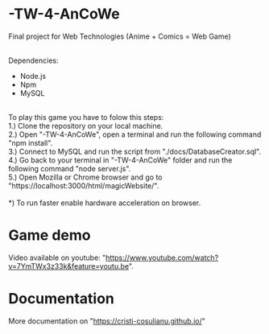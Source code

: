 # -TW-4-AnCoWe
Final project for Web Technologies (Anime + Comics = Web Game)<br /><br />

Dependencies: <br />
- Node.js <br />
- Npm <br />
- MySQL <br /><br />


To play this game you have to folow this steps: <br />
1.) Clone the repository on your local machine. <br />
2.) Open "-TW-4-AnCoWe", open a terminal and run the following command "npm install". <br />
3.) Connect to MySQL and run the script from "./docs/DatabaseCreator.sql". <br />
4.) Go back to your terminal in "-TW-4-AnCoWe" folder and run the following command "node server.js". <br />
5.) Open Mozilla or Chrome browser and go to "https://localhost:3000/html/magicWebsite/". <br /><br />
*) To run faster enable hardware acceleration on browser.


# Game demo
Video available on youtube: "https://www.youtube.com/watch?v=7YmTWx3z33k&feature=youtu.be".
# Documentation
More documentation on "https://cristi-cosulianu.github.io/"

